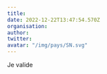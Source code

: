 ```yaml
---
title: 
date: 2022-12-22T13:47:54.570Z
organisation: 
author: 
twitter: 
avatar: "/img/pays/SN.svg"
---
```


Je valide 